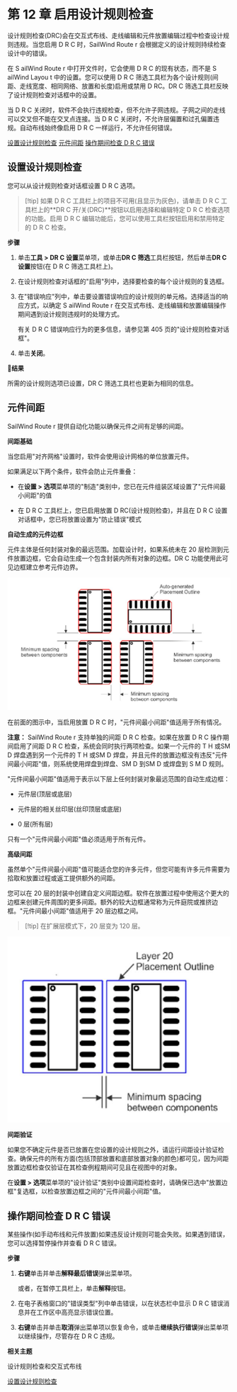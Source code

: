 # 第 12 章 启用设计规则检查

设计规则检查(DRC)会在交互式布线、走线编辑和元件放置编辑过程中检查设计规则违规。当您启用 D R C 时，SailWind Route r 会根据定义的设计规则持续检查设计中的错误。

在 S ailWind Route r 中打开文件时，它会使用 D R C 的现有状态，而不是 S ailWind Layou t 中的设置。您可以使用 D R C 筛选工具栏为各个设计规则(间距、走线宽度、相同网络、放置和长度)启用或禁用 D RC。DR C 筛选工具栏反映了设计规则检查对话框中的设置。

当 D R C 关闭时，软件不会执行违规检查，但不允许子网违规。子网之间的走线可以交叉但不能在交叉点连接。当 D R C 关闭时，不允许层偏置和过孔偏置违规。自动布线始终像启用 D R C 一样运行，不允许任何错误。

[设置设计规则检查](#page-0-0) [元件间距](#page-1-0) [操作期间检查 D R C 错误](#page-3-0)

## 设置设计规则检查

您可以从设计规则检查对话框设置 D R C 选项。

> [!tip] 如果 D R C 工具栏上的项目不可用(且显示为灰色)，请单击 D R C 工具栏上的**DR C 开/关(DRC)**按钮以启用选择和编辑特定 D R C 检查选项的功能。启用 D R C 编辑功能后，您可以使用工具栏按钮启用和禁用特定的 D R C 检查。

**步骤**

1. 单击**工具 > DR C 设置**菜单项，或单击**DR C 筛选**工具栏按钮，然后单击**DR C 设置**按钮(在 D R C 筛选工具栏上)。

2. 在设计规则检查对话框的"启用"列中，选择要检查的每个设计规则的复选框。

3. 在"错误响应"列中，单击要设置错误响应的设计规则的单元格。选择适当的响应方式，以确定 S ailWind Route r 在交互式布线、走线编辑和放置编辑操作期间遇到设计规则违规时的处理方式。

   有关 D R C 错误响应行为的更多信息，请参见第 405 页的"设计规则检查对话框"。

4. 单击**关闭**。

👀‍**结果**

所需的设计规则选项已设置，DR C 筛选工具栏也更新为相同的信息。

## 元件间距

SailWind Route r 提供自动化功能以确保元件之间有足够的间距。

**间距基础**

当您启用"对齐网格"设置时，软件会使用设计网格的单位放置元件。

如果满足以下两个条件，软件会防止元件重叠：

- 在**设置 > 选项**菜单项的"制造"类别中，您已在元件组装区域设置了"元件间最小间距"的值

- 在 D R C 工具栏上，您已启用放置 D RC(设计规则检查)，并且在 D R C 设置对话框中，您已将放置设置为"防止错误"模式

**自动生成的元件边框**

元件主体是任何封装对象的最远范围。加载设计时，如果系统未在 20 层检测到元件放置边框，它会自动生成一个包含封装内所有对象的边框。DR C 功能使用此可见边框建立参考元件边界。

![](/router/guide/12/_page_1_Figure_12.jpeg)

在前面的图示中，当启用放置 D R C 时，"元件间最小间距"值适用于所有情况。

**注意：** SailWind Route r 支持单独的间距 D R C 检查。如果在放置 D R C 操作期间启用了间距 D R C 检查，系统会同时执行两项检查。如果一个元件的 T  H 或SM D 焊盘遇到另一个元件的 T  H 或SM D 焊盘，并且元件的放置边框没有违反"元件间最小间距"值，则系统使用焊盘到焊盘、SM D 到SM D 或焊盘到 S M D 规则。

"元件间最小间距"值适用于表示以下层上任何封装对象最远范围的自动生成边框：

- 元件层(顶层或底层)

- 元件层的相关丝印层(丝印顶层或底层)

-  0 层(所有层)

只有一个"元件间最小间距"值必须适用于所有元件。

**高级间距**

虽然单个"元件间最小间距"值可能适合您的许多元件，但您可能有许多元件需要为拾取和放置过程或返工提供额外的间距。

您可以在 20 层的封装中创建自定义间距边框。软件在放置过程中使用这个更大的边框来创建元件周围的更多间距。额外的较大边框通常称为元件庭院或推挤边框。"元件间最小间距"值适用于 20 层边框之间。


> [!tip] 在扩展层模式下，20 层变为 120 层。

![](/router/guide/12/_page_2_Figure_13.jpeg)

**间距验证**

如果您不确定元件是否已放置在您设置的设计规则之外，请运行间距设计验证检查。确保元件的所有方面(包括顶部放置和底部放置对象的颜色)都可见，因为间距放置边框检查仅验证在其检查例程期间可见且在视图中的对象。

在**设置 > 选项**菜单项的"设计验证"类别中设置间距检查时，请确保已选中"放置边框"复选框，以检查放置边框之间的"元件间最小间距"值。

## 操作期间检查 D R C 错误

某些操作(如手动布线和元件放置)如果违反设计规则可能会失败。如果遇到错误，您可以选择暂停操作并查看 D R C 错误。

**步骤**

1. **右键**单击并单击**解释最后错误**弹出菜单项。

   或者，在暂停工具栏上，单击**解释**按钮。

2. 在电子表格窗口的"错误类型"列中单击错误，以在状态栏中显示 D R C 错误消息并在工作区中高亮显示错误位置。

3. **右键**单击并单击**取消**弹出菜单项以恢复命令，或单击**继续执行错误**弹出菜单项以继续操作，尽管存在 D R C 违规。

**相关主题**

设计规则检查和交互式布线

[设置设计规则检查](#page-0-0)